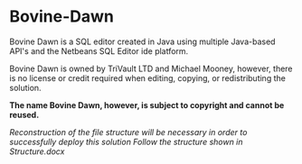 # Bovine-Dawn

Bovine Dawn is a SQL editor created in Java using multiple Java-based API's and the Netbeans SQL Editor ide platform.

Bovine Dawn is owned by TriVault LTD and Michael Mooney, however, there is no license or credit required when editing, copying, or redistributing the solution.

**The name Bovine Dawn, however, is subject to copyright and cannot be reused.**

*Reconstruction of the file structure will be necessary in order to successfully deploy this solution
Follow the structure shown in Structure.docx*
